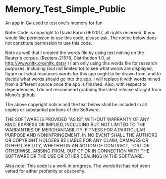# Memory_Test_Simple_Public
An app in C# used to test one's memory for fun

Note:  Code is copyright to David Baron 06/2017, all rights reserved.  If you would like permission to use this code, please ask.  The notice below does not constitute permission to use this code. 

Note as well that I created the words file by using text mining on the Reuter's corpus. (Reuters-21578, Distribution 1.0, at http://www.nltk.org/nltk_data/ )  I am only using this words file for research purposes, including (but not limited to) to see what words are displayed, figure out what resources words for this app ought to be drawn from, and to decide what words should go into the app.  I will replace it with words mined from a different source once the app is finished.  Also, with respect to dependencies, I do not recommend grabbing the latest release straight from Mono's github.

The above copyright notice and the text below shall be included in all copies or substantial portions of the Software.

THE SOFTWARE IS PROVIDED "AS IS", WITHOUT WARRANTY OF ANY KIND, EXPRESS OR IMPLIED, INCLUDING BUT NOT LIMITED TO THE WARRANTIES OF MERCHANTABILITY, FITNESS FOR A PARTICULAR PURPOSE AND NONINFRINGEMENT. IN NO EVENT SHALL THE AUTHORS OR COPYRIGHT HOLDERS BE LIABLE FOR ANY CLAIM, DAMAGES OR OTHER LIABILITY, WHETHER IN AN ACTION OF CONTRACT, TORT OR OTHERWISE, ARISING FROM, OUT OF OR IN CONNECTION WITH THE SOFTWARE OR THE USE OR OTHER DEALINGS IN THE SOFTWARE.


Also note:  This code is a work in progress.  The words list has not been vetted for either profanity or obscenity. 
